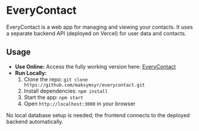 # EveryContact

EveryContact is a web app for managing and viewing your contacts. It uses a separate backend API (deployed on Vercel) for user data and contacts.

## Usage

- **Use Online:** Access the fully working version here: [EveryContact](https://everycontact.vercel.app/)
- **Run Locally:**  
  1. Clone the repo: `git clone https://github.com/maksymsyr/everycontact.git`  
  2. Install dependencies: `npm install`  
  3. Start the app: `npm start`  
  4. Open `http://localhost:3000` in your browser  

No local database setup is needed; the frontend connects to the deployed backend automatically.
